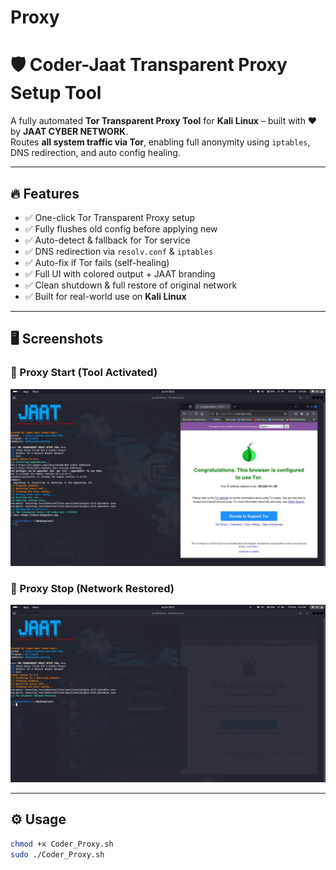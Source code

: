 # Proxy
# 🛡️ Coder-Jaat Transparent Proxy Setup Tool

A fully automated **Tor Transparent Proxy Tool** for **Kali Linux** – built with ❤️ by **JAAT CYBER NETWORK**.  
Routes **all system traffic via Tor**, enabling full anonymity using `iptables`, DNS redirection, and auto config healing.

---

## 🔥 Features

- ✅ One-click Tor Transparent Proxy setup
- ✅ Fully flushes old config before applying new
- ✅ Auto-detect & fallback for Tor service
- ✅ DNS redirection via `resolv.conf` & `iptables`
- ✅ Auto-fix if Tor fails (self-healing)
- ✅ Full UI with colored output + JAAT branding
- ✅ Clean shutdown & full restore of original network
- ✅ Built for real-world use on **Kali Linux**

---

## 🖥️ Screenshots

### 🔹 Proxy Start (Tool Activated)
![proxy start](screenshots/proxy_start.jpg)

### 🔹 Proxy Stop (Network Restored)
![proxy stop](screenshots/proxy_stop.jpg)

---

## ⚙️ Usage

```bash
chmod +x Coder_Proxy.sh
sudo ./Coder_Proxy.sh

